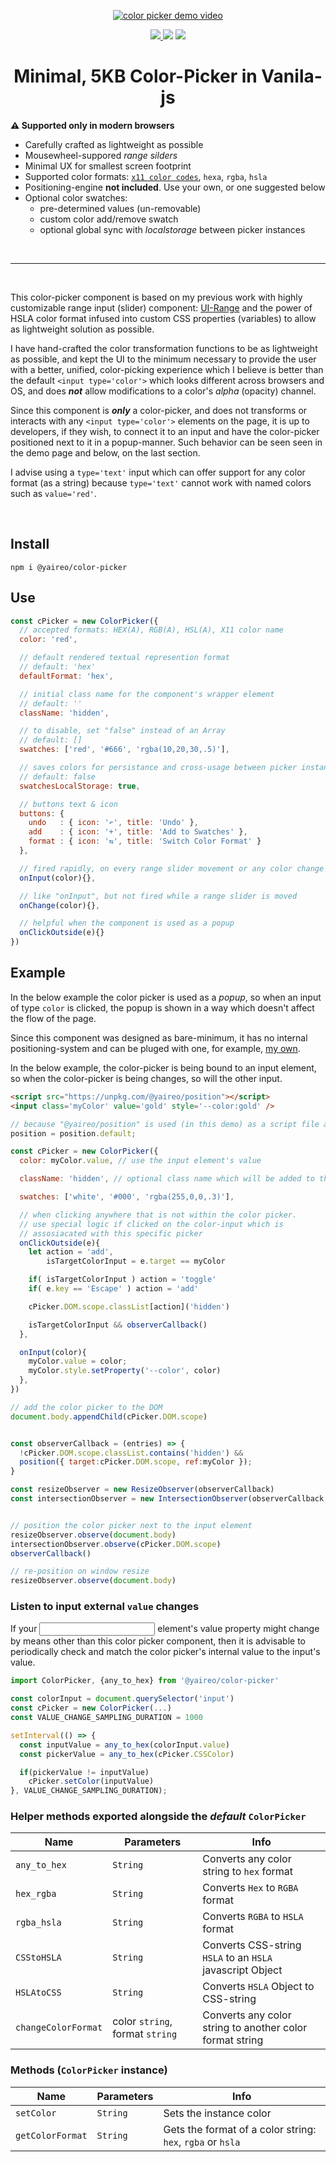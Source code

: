 <p align="center">
  <a href='https://yaireo.github.io/color-picker/'>
    <img src="./demo.apng?sanitize=true" alt="color picker demo video"/>
  </a>
<p>


<p align="center">
  <a href='https://www.npmjs.com/package/@yaireo/color-picker'>
      <img src="https://badgen.net/npm/v/@yaireo/color-picker?color=red" />
  </a>
  <img src="https://badgen.net/bundlephobia/minzip/@yaireo/color-picker?color=green" />
  <img src="https://badgen.net/npm/dw/@yaireo/color-picker?color=blue" />
</p>

<h1 align="center">
  Minimal, 5KB Color-Picker in Vanila-js
</h1>


**⚠️ Supported only in modern browsers**

* Carefully crafted as lightweight as possible
* Mousewheel-suppored *range silders*
* Minimal UX for smallest screen footprint
* Supported color formats: [`x11 color codes`](https://en.wikipedia.org/wiki/X11_color_names),
`hexa`, `rgba`, `hsla`
* Positioning-engine **not included**. Use your own, or one suggested below
* Optional color swatches:
  * pre-determined values (un-removable)
  * custom color add/remove swatch
  * optional global sync with *localstorage* between picker instances

<br>

---
<br>

This color-picker component is based on my previous work with highly customizable range input (slider) component: [UI-Range](https://github.com/yairEO/ui-range)
and the power of HSLA color format infused into custom CSS properties (variables) to allow as lightweight solution as possible.

I have hand-crafted the color transformation functions to be as lightweight as possible, and kept the UI to
the minimum necessary to provide the user with a better, unified, color-picking experience which I believe is better
than the default `<input type='color'>` which looks different across browsers and OS, and does ***not*** allow modifications to a color's *alpha* (opacity) channel.

Since this component is ***only*** a color-picker, and does not transforms or interacts with any `<input type='color'>` elements on the page,
it is up to developers, if they wish, to connect it to an input and have the color-picker positioned next to it in a popup-manner.
Such behavior can be seen seen in the demo page and below, on the last section.

I advise using a `type='text'` input which can offer support for any color format (as a string) because `type='text'` cannot work with named colors such as `value='red'`.

<br>

## Install

    npm i @yaireo/color-picker

## Use

```js
const cPicker = new ColorPicker({
  // accepted formats: HEX(A), RGB(A), HSL(A), X11 color name
  color: 'red',

  // default rendered textual represention format
  // default: 'hex'
  defaultFormat: 'hex',

  // initial class name for the component's wrapper element
  // default: ''
  className: 'hidden',

  // to disable, set "false" instead of an Array
  // default: []
  swatches: ['red', '#666', 'rgba(10,20,30,.5)'],

  // saves colors for persistance and cross-usage between picker instances
  // default: false
  swatchesLocalStorage: true,

  // buttons text & icon
  buttons: {
    undo   : { icon: '↶', title: 'Undo' },
    add    : { icon: '+', title: 'Add to Swatches' },
    format : { icon: '⇆', title: 'Switch Color Format' }
  },

  // fired rapidly, on every range slider movement or any color change
  onInput(color){},

  // like "onInput", but not fired while a range slider is moved
  onChange(color){},

  // helpful when the component is used as a popup
  onClickOutside(e){}
})
```

## Example

In the below example the color picker is used as a *popup*, so when an input of type `color` is clicked, the popup
is shown in a way which doesn't affect the flow of the page.

Since this component was designed as bare-minimum, it has no internal positioning-system
and can be pluged with one, for example, [my own](https://github.com/yairEO/position).

In the below example, the color-picker is being bound to an input element, so when the color-picker
is being changes, so will the other input.

```html
<script src="https://unpkg.com/@yaireo/position"></script>
<input class='myColor' value='gold' style='--color:gold' />
```

```js
// because "@yaireo/position" is used (in this demo) as a script file and not an node module (ES export)
position = position.default;

const cPicker = new ColorPicker({
  color: myColor.value, // use the input element's value

  className: 'hidden', // optional class name which will be added to the color-picker component

  swatches: ['white', '#000', 'rgba(255,0,0,.3)'],

  // when clicking anywhere that is not within the color picker.
  // use special logic if clicked on the color-input which is
  // assosiacated with this specific picker
  onClickOutside(e){
    let action = 'add',
        isTargetColorInput = e.target == myColor

    if( isTargetColorInput ) action = 'toggle'
    if( e.key == 'Escape' ) action = 'add'

    cPicker.DOM.scope.classList[action]('hidden')

    isTargetColorInput && observerCallback()
  },

  onInput(color){
    myColor.value = color;
    myColor.style.setProperty('--color', color)
  },
})

// add the color picker to the DOM
document.body.appendChild(cPicker.DOM.scope)


const observerCallback = (entries) => {
  !cPicker.DOM.scope.classList.contains('hidden') &&
  position({ target:cPicker.DOM.scope, ref:myColor });
}

const resizeObserver = new ResizeObserver(observerCallback)
const intersectionObserver = new IntersectionObserver(observerCallback, {root:document, threshold:1});


// position the color picker next to the input element
resizeObserver.observe(document.body)
intersectionObserver.observe(cPicker.DOM.scope)
observerCallback()

// re-position on window resize
resizeObserver.observe(document.body)
```

### Listen to input external `value` changes

If your <input> element's value property might change by means other than this color picker component,
then it is advisable to periodically check and match the color picker's internal value to the input's value.

```js
import ColorPicker, {any_to_hex} from '@yaireo/color-picker'

const colorInput = document.querySelector('input')
const cPicker = new ColorPicker(...)
const VALUE_CHANGE_SAMPLING_DURATION = 1000

setInterval(() => {
  const inputValue = any_to_hex(colorInput.value)
  const pickerValue = any_to_hex(cPicker.CSSColor)

  if(pickerValue != inputValue)
    cPicker.setColor(inputValue)
}, VALUE_CHANGE_SAMPLING_DURATION);
```

### Helper methods exported alongside the *default* `ColorPicker`


| Name                | Parameters                      | Info                                                                                                               |
|---------------------|---------------------------------|-------------------------------------------------------------------------------------|
| `any_to_hex`        | `String`                        | Converts any color string to `hex` format
| `hex_rgba`          | `String`                        | Converts `Hex` to `RGBA` format
| `rgba_hsla`         | `String`                        | Converts `RGBA` to `HSLA` format
| `CSStoHSLA`         | `String`                        | Converts CSS-string `HSLA` to an `HSLA` javascript Object
| `HSLAtoCSS`         | `String`                        | Converts `HSLA` Object to CSS-string
| `changeColorFormat` | color `string`, format `string` | Converts any color string to another color format string


### Methods (`ColorPicker` instance)

| Name             | Parameters                                                                                                                                                                                                                                                                                                  | Info                                                                                                               |
|------------------|-----------------------|-------------------------------------------------------------------------------|
| `setColor`       | `String`              | Sets the instance color
| `getColorFormat` | `String`              | Gets the format of a color string: `hex`, `rgba` or `hsla`
